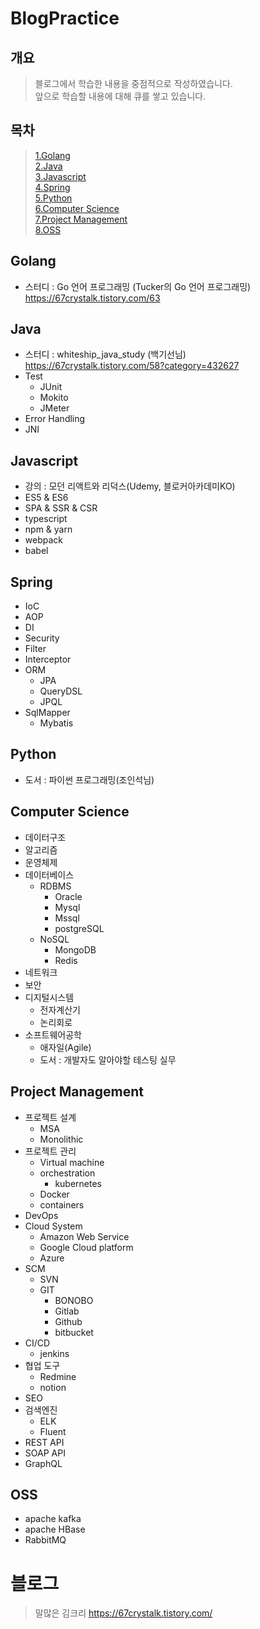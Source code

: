 # BlogPractice
## 개요
> 블로그에서 학습한 내용을 중점적으로 작성하였습니다.  
> 앞으로 학습할 내용에 대해 큐를 쌓고 있습니다.


## 목차  
> [1.Golang](#golang)  
> [2.Java](#java)  
> [3.Javascript](#javascript)  
> [4.Spring](#spring)  
> [5.Python](#python)  
> [6.Computer Science](#computer-science)  
> [7.Project Management](#project-management)  
> [8.OSS](#oss)

## Golang
- 스터디 : Go 언어 프로그래밍 (Tucker의 Go 언어 프로그래밍) https://67crystalk.tistory.com/63
## Java
- 스터디 : whiteship_java_study (백기선님) https://67crystalk.tistory.com/58?category=432627
- Test
  - JUnit
  - Mokito
  - JMeter
- Error Handling
- JNI
## Javascript
- 강의 : 모던 리액트와 리덕스(Udemy, 블로커아카데미KO)
- ES5 & ES6
- SPA & SSR & CSR
- typescript
- npm & yarn 
- webpack
- babel
## Spring
- IoC
- AOP
- DI
- Security
- Filter
- Interceptor
- ORM
  - JPA
  - QueryDSL
  - JPQL
- SqlMapper
  - Mybatis
## Python
- 도서 : 파이썬 프로그래밍(조인석님)
## Computer Science
- 데이터구조
- 알고리즘
- 운영체제
- 데이터베이스
  - RDBMS
    - Oracle
    - Mysql
    - Mssql
    - postgreSQL
  - NoSQL
    - MongoDB
    - Redis
- 네트워크
- 보안
- 디지털시스템
  - 전자계산기
  - 논리회로
- 소프트웨어공학
  - 애자일(Agile)
  - 도서 : 개발자도 알아야할 테스팅 실무
## Project Management
- 프로젝트 설계
  - MSA
  - Monolithic
- 프로젝트 관리
  - Virtual machine
  - orchestration
    - kubernetes
  - Docker
  - containers
- DevOps
- Cloud System
  - Amazon Web Service
  - Google Cloud platform
  - Azure
- SCM
  - SVN
  - GIT
    - BONOBO
    - Gitlab
    - Github
    - bitbucket
 - CI/CD
   - jenkins
 - 협업 도구
   - Redmine
   - notion
 - SEO
 - 검색엔진
    - ELK
    - Fluent
- REST API
- SOAP API
- GraphQL
## OSS
- apache kafka
- apache HBase
- RabbitMQ
# 블로그
> 말많은 김크리 https://67crystalk.tistory.com/
